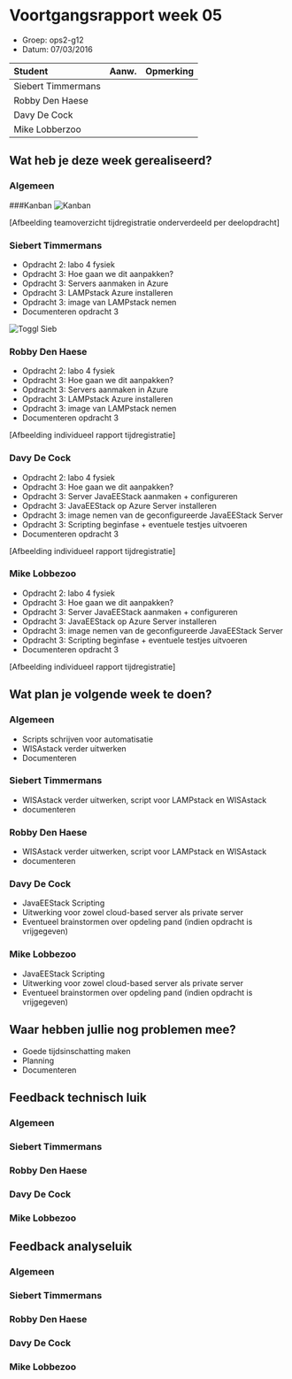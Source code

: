 # Voortgangsrapport week 05

* Groep: ops2-g12
* Datum: 07/03/2016

| Student  | Aanw. | Opmerking |
| :---     | :---  | :---      |
| Siebert Timmermans |       |           |
| Robby Den Haese |       |           |
| Davy De Cock |       |           |
| Mike Lobberzoo |       |           |

## Wat heb je deze week gerealiseerd?

### Algemeen

###Kanban
![Kanban](http://i65.tinypic.com/351df1f.jpg "Kanban")

[Afbeelding teamoverzicht tijdregistratie onderverdeeld per deelopdracht]

### Siebert Timmermans

* Opdracht 2: labo 4 fysiek
* Opdracht 3: Hoe gaan we dit aanpakken?
* Opdracht 3: Servers aanmaken in Azure
* Opdracht 3: LAMPstack Azure installeren
* Opdracht 3: image van LAMPstack nemen
* Documenteren opdracht 3

![Toggl Sieb](https://i.gyazo.com/d3f71df59ee4c5a4040373da98d8b8ae.png "Toggl Sieb")

### Robby Den Haese

* Opdracht 2: labo 4 fysiek
* Opdracht 3: Hoe gaan we dit aanpakken?
* Opdracht 3: Servers aanmaken in Azure
* Opdracht 3: LAMPstack Azure installeren
* Opdracht 3: image van LAMPstack nemen
* Documenteren opdracht 3

[Afbeelding individueel rapport tijdregistratie]

### Davy De Cock

* Opdracht 2: labo 4 fysiek
* Opdracht 3: Hoe gaan we dit aanpakken?
* Opdracht 3: Server JavaEEStack aanmaken + configureren
* Opdracht 3: JavaEEStack op Azure Server installeren
* Opdracht 3: image nemen van de geconfigureerde JavaEEStack Server
* Opdracht 3: Scripting beginfase + eventuele testjes uitvoeren
* Documenteren opdracht 3

[Afbeelding individueel rapport tijdregistratie]

### Mike Lobbezoo

* Opdracht 2: labo 4 fysiek
* Opdracht 3: Hoe gaan we dit aanpakken?
* Opdracht 3: Server JavaEEStack aanmaken + configureren
* Opdracht 3: JavaEEStack op Azure Server installeren
* Opdracht 3: image nemen van de geconfigureerde JavaEEStack Server
* Opdracht 3: Scripting beginfase + eventuele testjes uitvoeren
* Documenteren opdracht 3

[Afbeelding individueel rapport tijdregistratie]

## Wat plan je volgende week te doen?

### Algemeen

- Scripts schrijven voor automatisatie
- WISAstack verder uitwerken
- Documenteren



### Siebert Timmermans
- WISAstack verder uitwerken, script voor LAMPstack en WISAstack
- documenteren

### Robby Den Haese 
- WISAstack verder uitwerken, script voor LAMPstack en WISAstack
- documenteren

### Davy De Cock
- JavaEEStack Scripting
- Uitwerking voor zowel cloud-based server als private server
- Eventueel brainstormen over opdeling pand (indien opdracht is vrijgegeven)


### Mike Lobbezoo
- JavaEEStack Scripting
- Uitwerking voor zowel cloud-based server als private server
- Eventueel brainstormen over opdeling pand (indien opdracht is vrijgegeven)


## Waar hebben jullie nog problemen mee?

* Goede tijdsinschatting maken
* Planning
* Documenteren

## Feedback technisch luik

### Algemeen

### Siebert Timmermans
### Robby Den Haese 
### Davy De Cock
### Mike Lobbezoo

## Feedback analyseluik

### Algemeen

### Siebert Timmermans
### Robby Den Haese 
### Davy De Cock
### Mike Lobbezoo

